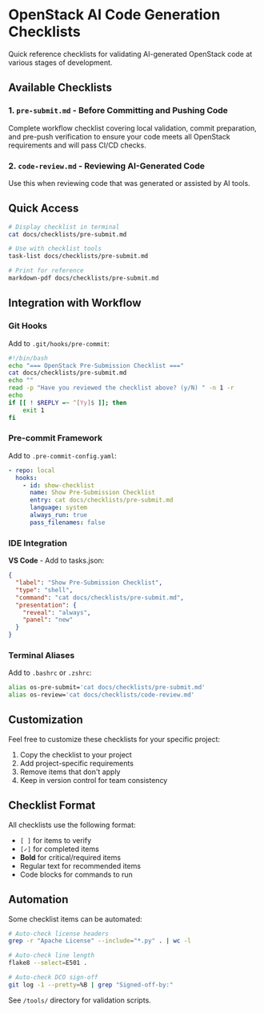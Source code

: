 # OpenStack AI Code Generation Checklists

Quick reference checklists for validating AI-generated OpenStack code at various stages of development.

## Available Checklists

### 1. `pre-submit.md` - Before Committing and Pushing Code
Complete workflow checklist covering local validation, commit preparation, and pre-push verification to ensure your code meets all OpenStack requirements and will pass CI/CD checks.

### 2. `code-review.md` - Reviewing AI-Generated Code
Use this when reviewing code that was generated or assisted by AI tools.

## Quick Access

```bash
# Display checklist in terminal
cat docs/checklists/pre-submit.md

# Use with checklist tools
task-list docs/checklists/pre-submit.md

# Print for reference
markdown-pdf docs/checklists/pre-submit.md
```

## Integration with Workflow

### Git Hooks

Add to `.git/hooks/pre-commit`:
```bash
#!/bin/bash
echo "=== OpenStack Pre-Submission Checklist ==="
cat docs/checklists/pre-submit.md
echo ""
read -p "Have you reviewed the checklist above? (y/N) " -n 1 -r
echo
if [[ ! $REPLY =~ ^[Yy]$ ]]; then
    exit 1
fi
```

### Pre-commit Framework

Add to `.pre-commit-config.yaml`:
```yaml
- repo: local
  hooks:
    - id: show-checklist
      name: Show Pre-Submission Checklist
      entry: cat docs/checklists/pre-submit.md
      language: system
      always_run: true
      pass_filenames: false
```

### IDE Integration

**VS Code** - Add to tasks.json:
```json
{
  "label": "Show Pre-Submission Checklist",
  "type": "shell",
  "command": "cat docs/checklists/pre-submit.md",
  "presentation": {
    "reveal": "always",
    "panel": "new"
  }
}
```

### Terminal Aliases

Add to `.bashrc` or `.zshrc`:
```bash
alias os-pre-submit='cat docs/checklists/pre-submit.md'
alias os-review='cat docs/checklists/code-review.md'
```

## Customization

Feel free to customize these checklists for your specific project:

1. Copy the checklist to your project
2. Add project-specific requirements
3. Remove items that don't apply
4. Keep in version control for team consistency

## Checklist Format

All checklists use the following format:

- `[ ]` for items to verify
- `[✓]` for completed items
- **Bold** for critical/required items
- Regular text for recommended items
- Code blocks for commands to run

## Automation

Some checklist items can be automated:

```bash
# Auto-check license headers
grep -r "Apache License" --include="*.py" . | wc -l

# Auto-check line length
flake8 --select=E501 .

# Auto-check DCO sign-off
git log -1 --pretty=%B | grep "Signed-off-by:"
```

See `/tools/` directory for validation scripts.
